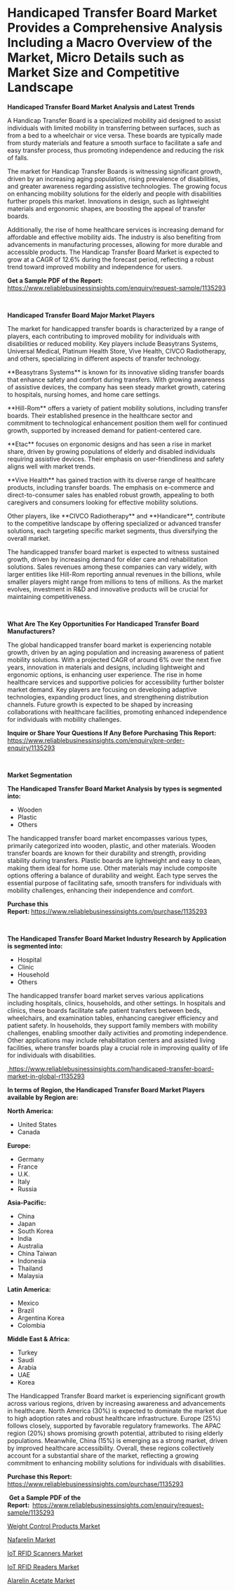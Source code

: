<p><h1>Handicaped Transfer Board Market Provides a Comprehensive Analysis Including a Macro Overview of the Market, Micro Details such as Market Size and Competitive Landscape</h1></p><p><strong>Handicaped Transfer Board Market Analysis and Latest Trends</strong></p>
<p><p>A Handicap Transfer Board is a specialized mobility aid designed to assist individuals with limited mobility in transferring between surfaces, such as from a bed to a wheelchair or vice versa. These boards are typically made from sturdy materials and feature a smooth surface to facilitate a safe and easy transfer process, thus promoting independence and reducing the risk of falls.</p><p>The market for Handicap Transfer Boards is witnessing significant growth, driven by an increasing aging population, rising prevalence of disabilities, and greater awareness regarding assistive technologies. The growing focus on enhancing mobility solutions for the elderly and people with disabilities further propels this market. Innovations in design, such as lightweight materials and ergonomic shapes, are boosting the appeal of transfer boards. </p><p>Additionally, the rise of home healthcare services is increasing demand for affordable and effective mobility aids. The industry is also benefiting from advancements in manufacturing processes, allowing for more durable and accessible products. The Handicap Transfer Board Market is expected to grow at a CAGR of 12.6% during the forecast period, reflecting a robust trend toward improved mobility and independence for users.</p></p>
<p><strong>Get a Sample PDF of the Report:&nbsp;</strong> <a href="https://www.reliablebusinessinsights.com/enquiry/request-sample/1135293?utm_campaign=950&utm_medium=2&utm_source=Github&utm_content=ia&utm_term=20122024&utm_id=handicaped-transfer-board">https://www.reliablebusinessinsights.com/enquiry/request-sample/1135293</a></p>
<p>&nbsp;</p>
<p><strong>Handicaped Transfer Board Major Market Players</strong></p>
<p><p>The market for handicapped transfer boards is characterized by a range of players, each contributing to improved mobility for individuals with disabilities or reduced mobility. Key players include Beasytrans Systems, Universal Medical, Platinum Health Store, Vive Health, CIVCO Radiotherapy, and others, specializing in different aspects of transfer technology.</p><p>**Beasytrans Systems** is known for its innovative sliding transfer boards that enhance safety and comfort during transfers. With growing awareness of assistive devices, the company has seen steady market growth, catering to hospitals, nursing homes, and home care settings.</p><p>**Hill-Rom** offers a variety of patient mobility solutions, including transfer boards. Their established presence in the healthcare sector and commitment to technological enhancement position them well for continued growth, supported by increased demand for patient-centered care.</p><p>**Etac** focuses on ergonomic designs and has seen a rise in market share, driven by growing populations of elderly and disabled individuals requiring assistive devices. Their emphasis on user-friendliness and safety aligns well with market trends.</p><p>**Vive Health** has gained traction with its diverse range of healthcare products, including transfer boards. The emphasis on e-commerce and direct-to-consumer sales has enabled robust growth, appealing to both caregivers and consumers looking for effective mobility solutions.</p><p>Other players, like **CIVCO Radiotherapy** and **Handicare**, contribute to the competitive landscape by offering specialized or advanced transfer solutions, each targeting specific market segments, thus diversifying the overall market.</p><p>The handicapped transfer board market is expected to witness sustained growth, driven by increasing demand for elder care and rehabilitation solutions. Sales revenues among these companies can vary widely, with larger entities like Hill-Rom reporting annual revenues in the billions, while smaller players might range from millions to tens of millions. As the market evolves, investment in R&D and innovative products will be crucial for maintaining competitiveness.</p></p>
<p>&nbsp;</p>
<p><strong>What Are The Key Opportunities For Handicaped Transfer Board Manufacturers?</strong></p>
<p><p>The global handicapped transfer board market is experiencing notable growth, driven by an aging population and increasing awareness of patient mobility solutions. With a projected CAGR of around 6% over the next five years, innovation in materials and designs, including lightweight and ergonomic options, is enhancing user experience. The rise in home healthcare services and supportive policies for accessibility further bolster market demand. Key players are focusing on developing adaptive technologies, expanding product lines, and strengthening distribution channels. Future growth is expected to be shaped by increasing collaborations with healthcare facilities, promoting enhanced independence for individuals with mobility challenges.</p></p>
<p><strong>Inquire or Share Your Questions If Any Before Purchasing This Report:</strong> <a href="https://www.reliablebusinessinsights.com/enquiry/pre-order-enquiry/1135293?utm_campaign=950&utm_medium=2&utm_source=Github&utm_content=ia&utm_term=20122024&utm_id=handicaped-transfer-board">https://www.reliablebusinessinsights.com/enquiry/pre-order-enquiry/1135293</a></p>
<p>&nbsp;</p>
<p><strong>Market Segmentation</strong></p>
<p><strong>The Handicaped Transfer Board Market Analysis by types is segmented into:</strong></p>
<p><ul><li>Wooden</li><li>Plastic</li><li>Others</li></ul></p>
<p><p>The handicapped transfer board market encompasses various types, primarily categorized into wooden, plastic, and other materials. Wooden transfer boards are known for their durability and strength, providing stability during transfers. Plastic boards are lightweight and easy to clean, making them ideal for home use. Other materials may include composite options offering a balance of durability and weight. Each type serves the essential purpose of facilitating safe, smooth transfers for individuals with mobility challenges, enhancing their independence and comfort.</p></p>
<p><strong>Purchase this Report:&nbsp;</strong><a href="https://www.reliablebusinessinsights.com/purchase/1135293?utm_campaign=950&utm_medium=2&utm_source=Github&utm_content=ia&utm_term=20122024&utm_id=handicaped-transfer-board">https://www.reliablebusinessinsights.com/purchase/1135293</a></p>
<p>&nbsp;</p>
<p><strong>The Handicaped Transfer Board Market Industry Research by Application is segmented into:</strong></p>
<p><ul><li>Hospital</li><li>Clinic</li><li>Household</li><li>Others</li></ul></p>
<p><p>The handicapped transfer board market serves various applications including hospitals, clinics, households, and other settings. In hospitals and clinics, these boards facilitate safe patient transfers between beds, wheelchairs, and examination tables, enhancing caregiver efficiency and patient safety. In households, they support family members with mobility challenges, enabling smoother daily activities and promoting independence. Other applications may include rehabilitation centers and assisted living facilities, where transfer boards play a crucial role in improving quality of life for individuals with disabilities.</p></p>
<p><a href="https://www.reliablebusinessinsights.com/handicaped-transfer-board-market-in-global-r1135293?utm_campaign=950&utm_medium=2&utm_source=Github&utm_content=ia&utm_term=20122024&utm_id=handicaped-transfer-board">&nbsp;https://www.reliablebusinessinsights.com/handicaped-transfer-board-market-in-global-r1135293</a></p>
<p><strong>In terms of Region, the Handicaped Transfer Board Market Players available by Region are:</strong></p>
<p>
    <p> <strong> North America: </strong>
        <ul>
            <li>United States</li>
            <li>Canada</li>
        </ul>
        </p> 
    <p> <strong> Europe: </strong>
        <ul>
            <li>Germany</li>
            <li>France</li>
            <li>U.K.</li>
            <li>Italy</li>
            <li>Russia</li>
        </ul>
        </p> 
    <p> <strong> Asia-Pacific: </strong>
        <ul>
            <li>China</li>
            <li>Japan</li>
            <li>South Korea</li>
            <li>India</li>
            <li>Australia</li>
            <li>China Taiwan</li>
            <li>Indonesia</li>
            <li>Thailand</li>
            <li>Malaysia</li>
        </ul>
        </p> 
    <p> <strong> Latin America: </strong>
        <ul>
            <li>Mexico</li>
            <li>Brazil</li>
            <li>Argentina Korea</li>
            <li>Colombia</li>
        </ul>
        </p> 
    <p> <strong> Middle East & Africa: </strong>
        <ul>
            <li>Turkey</li>
            <li>Saudi</li>
            <li>Arabia</li>
            <li>UAE</li>
            <li>Korea</li>
        </ul>
    </p>
    </p>
<p><p>The Handicapped Transfer Board market is experiencing significant growth across various regions, driven by increasing awareness and advancements in healthcare. North America (30%) is expected to dominate the market due to high adoption rates and robust healthcare infrastructure. Europe (25%) follows closely, supported by favorable regulatory frameworks. The APAC region (20%) shows promising growth potential, attributed to rising elderly populations. Meanwhile, China (15%) is emerging as a strong market, driven by improved healthcare accessibility. Overall, these regions collectively account for a substantial share of the market, reflecting a growing commitment to enhancing mobility solutions for individuals with disabilities.</p></p>
<p><strong>Purchase this Report: </strong><a href="https://www.reliablebusinessinsights.com/purchase/1135293?utm_campaign=950&utm_medium=2&utm_source=Github&utm_content=ia&utm_term=20122024&utm_id=handicaped-transfer-board">https://www.reliablebusinessinsights.com/purchase/1135293</a></p>
<p>&nbsp;<strong>Get a Sample PDF of the Report:&nbsp;&nbsp;</strong><a href="https://www.reliablebusinessinsights.com/enquiry/request-sample/1135293?utm_campaign=950&utm_medium=2&utm_source=Github&utm_content=ia&utm_term=20122024&utm_id=handicaped-transfer-board">https://www.reliablebusinessinsights.com/enquiry/request-sample/1135293</a></p>
<p><strong></strong></p>
<p><p><a href="https://www.linkedin.com/pulse/weight-control-products-market-size-grow-147-cagr-from-2024-2031-x3fxf?utm_campaign=950&utm_medium=2&utm_source=Github&utm_content=ia&utm_term=20122024&utm_id=handicaped-transfer-board">Weight Control Products Market</a></p><p><a href="https://www.linkedin.com/pulse/aligning-strategies-growth-nafarelin-market-report-highlighting-p37sf?utm_campaign=950&utm_medium=2&utm_source=Github&utm_content=ia&utm_term=20122024&utm_id=handicaped-transfer-board">Nafarelin Market</a></p><p><a href="https://github.com/lashaunm5st/Market-Research-Report-List-1/blob/main/iot-rfid-scanners-market.md?utm_campaign=950&utm_medium=2&utm_source=Github&utm_content=ia&utm_term=20122024&utm_id=handicaped-transfer-board">IoT RFID Scanners Market</a></p><p><a href="https://github.com/kimberjam0i/Market-Research-Report-List-1/blob/main/iot-rfid-readers-market.md?utm_campaign=950&utm_medium=2&utm_source=Github&utm_content=ia&utm_term=20122024&utm_id=handicaped-transfer-board">IoT RFID Readers Market</a></p><p><a href="https://www.linkedin.com/pulse/revenue-market-growth-insights-alarelin-acetate-projected-pmz2f?utm_campaign=950&utm_medium=2&utm_source=Github&utm_content=ia&utm_term=20122024&utm_id=handicaped-transfer-board">Alarelin Acetate Market</a></p></p>